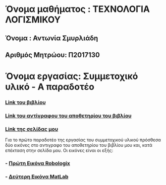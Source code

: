 # Όνομα μαθήματος : ΤΕΧΝΟΛΟΓΙΑ ΛΟΓΙΣΜΙΚΟΥ
## Όνομα : Αντωνία Σμυρλιάδη
## Αριθμός Μητρώου: Π2017130

# Όνομα εργασίας: Συμμετοχικό υλικό - Α παραδοτέο

### [Link του βιβλίου](https://www.mibook.org)

### [Link του αντίγραφου του αποθετηρίου του βιβλίου](https://github.com/p17smyr/gr)

### [Link της σελίδας μου](//p17smyr.github.io/gr/)

Για το πρώτο παραδοτέο της εργασίας του συμμετοχικού υλικού πρόσθεσα δύο εικόνες στο αντιγραφο του αποθετηρίου του βιβλίου μου και, κατά επέκταση στην σελίδα μου. Οι εικόνες είναι οι εξής:

### - [Πρώτη Εικόνα Robologix](https://p17smyr.github.io/gr/gallery/robologix/)
### - [Δεύτερη Εικόνα MatLab](https://p17smyr.github.io/gr/gallery/matlab/)
